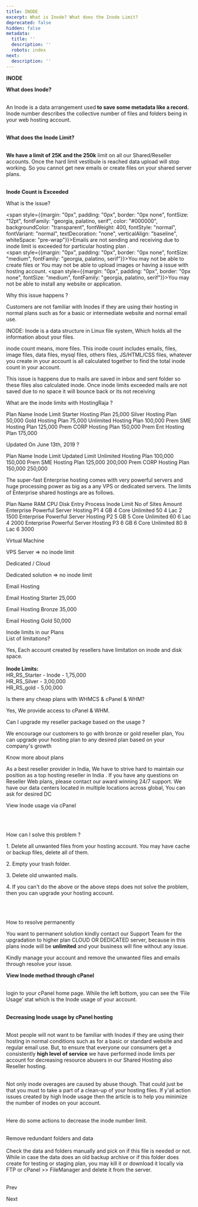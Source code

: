 ```yaml
---
title: INODE
excerpt: What is Inode? What does the Inode Limit?
deprecated: false
hidden: false
metadata:
  title: ''
  description: ''
  robots: index
next:
  description: ''
---
```


<div itemprop="articleBody">
<span style={{fontSize: "xx-large", fontFamily: "georgia, palatino, serif"}}><strong>INODE</strong></span>
<p dir="ltr"><span style={{fontFamily: "georgia, palatino, serif", fontSize: "large"}}><strong>What does Inode?<br /><br /></strong></span></p>
<p dir="ltr"><span style={{fontSize: "large", fontFamily: "georgia, palatino, serif"}}>An Inode is a data arrangement used<strong> to save some metadata like a record.</strong> Inode number describes the collective number of files and folders being in your web hosting account.<br /><br /></span></p>
<p dir="ltr"><span style={{fontFamily: "georgia, palatino, serif", fontSize: "large"}}><strong>What does the Inode Limit?<br /><br /></strong></span></p>
<p dir="ltr"><span style={{fontSize: "large", fontFamily: "georgia, palatino, serif"}}><strong>We have a limit of 25K and the 250k</strong> limit on all our Shared/Reseller accounts. Once the hard limit vestibule is reached data upload will stop working. So you cannot get new emails or create files on your shared server plans.<br /><br /></span></p>
<span style={{textDecoration: "underline", fontSize: "24pt"}}><strong><span style={{fontFamily: "georgia, palatino, serif"}}>Inode Count is Exceeded</span></strong></span>
<div class="content-links" style={{margin: "0px", padding: "0px", border: "0px", color: "#1c1c1c", fontFamily: "HelveticaNeue", fontSize: "19px", fontStyle: "normal", fontVariantLigatures: "normal", fontVariantCaps: "normal", fontWeight: 400, letterSpacing: "normal", orphans: 2, textAlign: "justify", textIndent: "0px", textTransform: "none", whiteSpace: "normal", widows: 2, wordSpacing: "0px", WebkitTextStrokeWidth: "0px", backgroundColor: "#ffffff", textDecorationStyle: "initial", textDecorationColor: "initial"}}><span style={{fontFamily: "georgia, palatino, serif"}}> </span></div>
<p dir="ltr" style={{margin: "0pt 0px", padding: "0px", border: "0px", color: "#1c1c1c", fontFamily: "HelveticaNeue", fontSize: "19px", fontStyle: "normal", fontVariantLigatures: "normal", fontVariantCaps: "normal", fontWeight: 400, letterSpacing: "normal", orphans: 2, textAlign: "justify", textIndent: "0px", textTransform: "none", whiteSpace: "normal", widows: 2, wordSpacing: "0px", WebkitTextStrokeWidth: "0px", backgroundColor: "#ffffff", textDecorationStyle: "initial", textDecorationColor: "initial", lineHeight: "1.38"}}><span style={{fontFamily: "georgia, palatino, serif"}}><span style={{margin: "0px", padding: "0px", border: "0px none", fontSize: "14pt", color: "#000000", backgroundColor: "transparent", fontWeight: "bold", fontStyle: "normal", fontVariant: "normal", verticalAlign: "baseline", whiteSpace: "pre-wrap"}}>What is the issue</span><span style={{margin: "0px", padding: "0px", border: "0px none", fontSize: "12pt", color: "#000000", backgroundColor: "transparent", fontWeight: "bold", fontStyle: "normal", fontVariant: "normal", verticalAlign: "baseline", whiteSpace: "pre-wrap"}}>?</span></span></p>

<span style={{margin: "0px", padding: "0px", border: "0px none", fontSize: "12pt", fontFamily: "georgia, palatino, serif", color: "#000000", backgroundColor: "transparent", fontWeight: 400, fontStyle: "normal", fontVariant: "normal", textDecoration: "none", verticalAlign: "baseline", whiteSpace: "pre-wrap"}}>Emails are not sending and receiving due to inode limit is exceeded for particular hosting plan . <br /></span>
<span style={{margin: "0px", padding: "0px", border: "0px none", fontSize: "medium", fontFamily: "georgia, palatino, serif"}}>You may not be able to create files or You may not be able to upload images or having a issue with hosting account.</span>
<span style={{margin: "0px", padding: "0px", border: "0px none", fontSize: "medium", fontFamily: "georgia, palatino, serif"}}>You may not be able to install any website or application.</span>

<p dir="ltr" style={{margin: "0pt 0px", padding: "0px", border: "0px", color: "#1c1c1c", fontFamily: "HelveticaNeue", fontSize: "19px", fontStyle: "normal", fontVariantLigatures: "normal", fontVariantCaps: "normal", fontWeight: 400, letterSpacing: "normal", orphans: 2, textAlign: "justify", textIndent: "0px", textTransform: "none", whiteSpace: "normal", widows: 2, wordSpacing: "0px", WebkitTextStrokeWidth: "0px", backgroundColor: "#ffffff", textDecorationStyle: "initial", textDecorationColor: "initial", lineHeight: "1.38"}}><span style={{margin: "0px", padding: "0px", border: "0px none", fontSize: "12pt", fontFamily: "georgia, palatino, serif", color: "#000000", backgroundColor: "transparent", fontWeight: 400, fontStyle: "normal", fontVariant: "normal", textDecoration: "none", verticalAlign: "baseline", whiteSpace: "pre-wrap"}}> </span></p>
<p dir="ltr"><span style={{fontSize: "large"}}><span style={{fontFamily: "georgia, palatino, serif"}}><span style={{margin: "0px", padding: "0px", border: "0px none", fontStyle: "normal", fontVariant: "normal", letterSpacing: "normal", textAlign: "justify", textIndent: "0px", textTransform: "none", wordSpacing: "0px", WebkitTextStrokeWidth: "0px", backgroundColor: "transparent", color: "#000000", fontWeight: "bold", verticalAlign: "baseline", whiteSpace: "pre-wrap"}}>Why this issue happens ?</span></span></span></p>
<p dir="ltr" style={{margin: "0pt 0px", padding: "0px", border: "0px", color: "#1c1c1c", fontFamily: "HelveticaNeue", fontSize: "19px", fontStyle: "normal", fontVariantLigatures: "normal", fontVariantCaps: "normal", fontWeight: 400, letterSpacing: "normal", orphans: 2, textAlign: "justify", textIndent: "0px", textTransform: "none", whiteSpace: "normal", widows: 2, wordSpacing: "0px", WebkitTextStrokeWidth: "0px", backgroundColor: "#ffffff", textDecorationStyle: "initial", textDecorationColor: "initial", lineHeight: "1.38"}}><span style={{margin: "0px", padding: "0px", border: "0px none", fontSize: "12pt", fontFamily: "georgia, palatino, serif", color: "#000000", backgroundColor: "transparent", fontWeight: 400, fontStyle: "normal", fontVariant: "normal", textDecoration: "none", verticalAlign: "baseline", whiteSpace: "pre-wrap"}}>Customers are not familiar with Inodes if they are using their hosting in normal plans such as for a basic or intermediate website and normal email use.</span></p>
<p dir="ltr"><span style={{fontSize: "large", fontFamily: "georgia, palatino, serif"}}> </span></p>
<p dir="ltr" style={{margin: "0pt 0px", padding: "0px", border: "0px", color: "#1c1c1c", fontFamily: "HelveticaNeue", fontSize: "19px", fontStyle: "normal", fontVariantLigatures: "normal", fontVariantCaps: "normal", fontWeight: 400, letterSpacing: "normal", orphans: 2, textAlign: "justify", textIndent: "0px", textTransform: "none", whiteSpace: "normal", widows: 2, wordSpacing: "0px", WebkitTextStrokeWidth: "0px", backgroundColor: "#ffffff", textDecorationStyle: "initial", textDecorationColor: "initial", lineHeight: "1.38"}}><span style={{fontFamily: "georgia, palatino, serif"}}><span style={{margin: "0px", padding: "0px", border: "0px none", fontSize: "12pt", color: "#000000", backgroundColor: "transparent", fontWeight: "bold", fontStyle: "normal", fontVariant: "normal", textDecoration: "none", verticalAlign: "baseline", whiteSpace: "pre-wrap"}}>INODE:</span><span style={{margin: "0px", padding: "0px", border: "0px none", fontSize: "12pt", color: "#000000", backgroundColor: "transparent", fontWeight: 400, fontStyle: "normal", fontVariant: "normal", textDecoration: "none", verticalAlign: "baseline", whiteSpace: "pre-wrap"}}> Inode is a data structure in Linux file system, Which holds all the information about your files. </span></span></p>
<p dir="ltr" style={{margin: "0pt 0px", padding: "0px", border: "0px", color: "#1c1c1c", fontFamily: "HelveticaNeue", fontSize: "19px", fontStyle: "normal", fontVariantLigatures: "normal", fontVariantCaps: "normal", fontWeight: 400, letterSpacing: "normal", orphans: 2, textAlign: "justify", textIndent: "0px", textTransform: "none", whiteSpace: "normal", widows: 2, wordSpacing: "0px", WebkitTextStrokeWidth: "0px", backgroundColor: "#ffffff", textDecorationStyle: "initial", textDecorationColor: "initial", lineHeight: "1.38"}}><span style={{margin: "0px", padding: "0px", border: "0px none", fontSize: "12pt", fontFamily: "georgia, palatino, serif", color: "#000000", backgroundColor: "transparent", fontWeight: 400, fontStyle: "normal", fontVariant: "normal", textDecoration: "none", verticalAlign: "baseline", whiteSpace: "pre-wrap"}}> inode count means, more files. This inode count includes emails, files, image files, data files, mysql files, others files, JS/HTML/CSS files, whatever you create in your account is all calculated together to find the total inode count in your account.</span></p>
<p dir="ltr"><span style={{fontSize: "large", fontFamily: "georgia, palatino, serif"}}> </span></p>
<p dir="ltr" style={{margin: "0pt 0px", padding: "0px", border: "0px", color: "#1c1c1c", fontFamily: "HelveticaNeue", fontSize: "19px", fontStyle: "normal", fontVariantLigatures: "normal", fontVariantCaps: "normal", fontWeight: 400, letterSpacing: "normal", orphans: 2, textAlign: "justify", textIndent: "0px", textTransform: "none", whiteSpace: "normal", widows: 2, wordSpacing: "0px", WebkitTextStrokeWidth: "0px", backgroundColor: "#ffffff", textDecorationStyle: "initial", textDecorationColor: "initial", lineHeight: "1.38"}}><span style={{margin: "0px", padding: "0px", border: "0px none", fontSize: "12pt", fontFamily: "georgia, palatino, serif", color: "#000000", backgroundColor: "transparent", fontWeight: 400, fontStyle: "normal", fontVariant: "normal", textDecoration: "none", verticalAlign: "baseline", whiteSpace: "pre-wrap"}}>This issue is happens due to mails are saved in inbox and sent folder so these files also calculated inode. Once inode limits exceeded  mails are not saved due to no space it will bounce back or its not receiving</span></p>
<p dir="ltr" style={{margin: "0pt 0px", padding: "0px", border: "0px", color: "#1c1c1c", fontFamily: "HelveticaNeue", fontSize: "19px", fontStyle: "normal", fontVariantLigatures: "normal", fontVariantCaps: "normal", fontWeight: 400, letterSpacing: "normal", orphans: 2, textAlign: "justify", textIndent: "0px", textTransform: "none", whiteSpace: "normal", widows: 2, wordSpacing: "0px", WebkitTextStrokeWidth: "0px", backgroundColor: "#ffffff", textDecorationStyle: "initial", textDecorationColor: "initial", lineHeight: "1.38"}}> </p>
<p dir="ltr" style={{margin: "0pt 0px", padding: "0px", border: "0px", color: "#1c1c1c", fontFamily: "HelveticaNeue", fontSize: "19px", fontStyle: "normal", fontVariantLigatures: "normal", fontVariantCaps: "normal", fontWeight: 400, letterSpacing: "normal", orphans: 2, textAlign: "justify", textIndent: "0px", textTransform: "none", whiteSpace: "normal", widows: 2, wordSpacing: "0px", WebkitTextStrokeWidth: "0px", backgroundColor: "#ffffff", textDecorationStyle: "initial", textDecorationColor: "initial", lineHeight: "1.38"}}><span style={{margin: "0px", padding: "0px", border: "0px none", fontSize: "12pt", fontFamily: "georgia, palatino, serif", color: "#000000", backgroundColor: "transparent", fontWeight: "bold", fontStyle: "normal", fontVariant: "normal", textDecoration: "none", verticalAlign: "baseline", whiteSpace: "pre-wrap"}}>What are the inode limits with HostingRaja ?</span></p>

<thead>
<tr>
<th>Plan Name</th>
<th>Inode Limit</th>
</tr>
</thead>
<tbody>
<tr>
<td>Starter Hosting Plan</td>
<td>25,000</td>
</tr>
<tr>
<td>Silver Hosting Plan</td>
<td>50,000</td>
</tr>
<tr>
<td>Gold Hosting Plan</td>
<td>75,000</td>
</tr>
<tr>
<td>Unlimited Hosting Plan</td>
<td>100,000</td>
</tr>
<tr>
<td>Prem SME Hosting Plan</td>
<td>125,000</td>
</tr>
<tr>
<td>Prem CORP Hosting Plan</td>
<td>150,000</td>
</tr>
<tr>
<td>Prem Ent Hosting Plan</td>
<td>175,000</td>
</tr>
</tbody>

<p> </p>
<p dir="ltr" style={{margin: "0pt 0px", padding: "0px", border: "0px", color: "#1c1c1c", fontFamily: "HelveticaNeue", fontSize: "19px", fontStyle: "normal", fontVariantLigatures: "normal", fontVariantCaps: "normal", fontWeight: 400, letterSpacing: "normal", orphans: 2, textAlign: "justify", textIndent: "0px", textTransform: "none", whiteSpace: "normal", widows: 2, wordSpacing: "0px", WebkitTextStrokeWidth: "0px", backgroundColor: "#ffffff", textDecorationStyle: "initial", textDecorationColor: "initial", lineHeight: "1.38"}}><span style={{margin: "0px", padding: "0px", border: "0px none", fontSize: "12pt", fontFamily: "georgia, palatino, serif", color: "#000000", backgroundColor: "transparent", fontWeight: "bold", fontStyle: "normal", fontVariant: "normal", textDecoration: "none", verticalAlign: "baseline", whiteSpace: "pre-wrap"}}>Updated On June 13th, 2019 ?</span></p>

<thead>
<tr>
<th>Plan Name</th>
<th>Inode Limit</th>
<th>Updated Limit</th>
</tr>
</thead>
<tbody>
<tr>
<td>Unlimited Hosting Plan</td>
<td>100,000</td>
<td>150,000</td>
</tr>
<tr>
<td>Prem SME Hosting Plan</td>
<td>125,000</td>
<td>200,000</td>
</tr>
<tr>
<td>Prem CORP Hosting Plan</td>
<td>150,000</td>
<td>250,000</td>
</tr>
</tbody>

<p dir="ltr"><span style={{fontSize: "large", fontFamily: "georgia, palatino, serif"}}> </span></p>
<p>The super-fast Enterprise hosting comes with very powerful servers and huge processing power as big as a any VPS or dedicated servers. The limits of Enterprise shared hostings are as follows.</p>

<tbody>
<tr>
<th style={{padding: "10px", border: "1px solid #d2d2d2", borderCollapse: "collapse"}}>Plan Name</th>
<th style={{padding: "10px", border: "1px solid #d2d2d2", borderCollapse: "collapse"}}>RAM</th>
<th style={{padding: "10px", border: "1px solid #d2d2d2", borderCollapse: "collapse"}}>CPU</th>
<th style={{padding: "10px", border: "1px solid #d2d2d2", borderCollapse: "collapse"}}>Disk</th>
<th style={{padding: "10px", border: "1px solid #d2d2d2", borderCollapse: "collapse"}}>Entry Process</th>
<th style={{padding: "10px", border: "1px solid #d2d2d2", borderCollapse: "collapse"}}>Inode Limit</th>
<th style={{padding: "10px", border: "1px solid #d2d2d2", borderCollapse: "collapse"}}>No of Sites</th>
<th style={{padding: "10px", border: "1px solid #d2d2d2", borderCollapse: "collapse"}}>Amount</th>
</tr>
<tr>
<td style={{padding: "10px", border: "1px solid #d2d2d2", borderCollapse: "collapse"}}>Enterprise Powerful Server Hosting P1</td>
<td style={{padding: "10px", border: "1px solid #d2d2d2", borderCollapse: "collapse"}}>4 GB</td>
<td style={{padding: "10px", border: "1px solid #d2d2d2", borderCollapse: "collapse"}}>4 Core</td>
<td style={{padding: "10px", border: "1px solid #d2d2d2", borderCollapse: "collapse"}}>Unlimited</td>
<td style={{padding: "10px", border: "1px solid #d2d2d2", borderCollapse: "collapse"}}>50</td>
<td style={{padding: "10px", border: "1px solid #d2d2d2", borderCollapse: "collapse"}}>4 Lac</td>
<td style={{padding: "10px", border: "1px solid #d2d2d2", borderCollapse: "collapse"}}>2</td>
<td style={{padding: "10px", border: "1px solid #d2d2d2", borderCollapse: "collapse"}}>1500</td>
</tr>
<tr>
<td style={{padding: "10px", border: "1px solid #d2d2d2", borderCollapse: "collapse"}}>Enterprise Powerful Server Hosting P2</td>
<td style={{padding: "10px", border: "1px solid #d2d2d2", borderCollapse: "collapse"}}>5 GB</td>
<td style={{padding: "10px", border: "1px solid #d2d2d2", borderCollapse: "collapse"}}>5 Core</td>
<td style={{padding: "10px", border: "1px solid #d2d2d2", borderCollapse: "collapse"}}>Unlimited</td>
<td style={{padding: "10px", border: "1px solid #d2d2d2", borderCollapse: "collapse"}}>60</td>
<td style={{padding: "10px", border: "1px solid #d2d2d2", borderCollapse: "collapse"}}>6 Lac</td>
<td style={{padding: "10px", border: "1px solid #d2d2d2", borderCollapse: "collapse"}}>4</td>
<td style={{padding: "10px", border: "1px solid #d2d2d2", borderCollapse: "collapse"}}>2000</td>
</tr>
<tr>
<td style={{padding: "10px", border: "1px solid #d2d2d2", borderCollapse: "collapse"}}>Enterprise Powerful Server Hosting P3</td>
<td style={{padding: "10px", border: "1px solid #d2d2d2", borderCollapse: "collapse"}}>6 GB</td>
<td style={{padding: "10px", border: "1px solid #d2d2d2", borderCollapse: "collapse"}}>6 Core</td>
<td style={{padding: "10px", border: "1px solid #d2d2d2", borderCollapse: "collapse"}}>Unlimited</td>
<td style={{padding: "10px", border: "1px solid #d2d2d2", borderCollapse: "collapse"}}>80</td>
<td style={{padding: "10px", border: "1px solid #d2d2d2", borderCollapse: "collapse"}}>8 Lac</td>
<td style={{padding: "10px", border: "1px solid #d2d2d2", borderCollapse: "collapse"}}>6</td>
<td style={{padding: "10px", border: "1px solid #d2d2d2", borderCollapse: "collapse"}}>3000</td>
</tr>
</tbody>

<br />
<p dir="ltr" style={{margin: "0pt 0px", padding: "0px", border: "0px", color: "#1c1c1c", fontFamily: "HelveticaNeue", fontSize: "19px", fontStyle: "normal", fontVariantLigatures: "normal", fontVariantCaps: "normal", fontWeight: 400, letterSpacing: "normal", orphans: 2, textAlign: "justify", textIndent: "0px", textTransform: "none", whiteSpace: "normal", widows: 2, wordSpacing: "0px", WebkitTextStrokeWidth: "0px", backgroundColor: "#ffffff", textDecorationStyle: "initial", textDecorationColor: "initial", lineHeight: "1.38"}}><span style={{margin: "0px", padding: "0px", border: "0px none", fontSize: "12pt", fontFamily: "georgia, palatino, serif", color: "#000000", backgroundColor: "transparent", fontWeight: "bold", fontStyle: "normal", fontVariant: "normal", textDecoration: "none", verticalAlign: "baseline", whiteSpace: "pre-wrap"}}>Virtual Machine</span></p>
<p dir="ltr" style={{margin: "0pt 0px", padding: "0px", border: "0px", color: "#1c1c1c", fontFamily: "HelveticaNeue", fontSize: "19px", fontStyle: "normal", fontVariantLigatures: "normal", fontVariantCaps: "normal", fontWeight: 400, letterSpacing: "normal", orphans: 2, textAlign: "justify", textIndent: "0px", textTransform: "none", whiteSpace: "normal", widows: 2, wordSpacing: "0px", WebkitTextStrokeWidth: "0px", backgroundColor: "#ffffff", textDecorationStyle: "initial", textDecorationColor: "initial", lineHeight: "1.38"}}><span style={{margin: "0px", padding: "0px", border: "0px none", fontSize: "12pt", fontFamily: "georgia, palatino, serif", color: "#000000", backgroundColor: "transparent", fontWeight: 400, fontStyle: "normal", fontVariant: "normal", textDecoration: "none", verticalAlign: "baseline", whiteSpace: "pre-wrap"}}>VPS Server =&gt; no inode limit</span></p>
<p dir="ltr"><span style={{fontSize: "large", fontFamily: "georgia, palatino, serif"}}> </span></p>
<p dir="ltr" style={{margin: "0pt 0px", padding: "0px", border: "0px", color: "#1c1c1c", fontFamily: "HelveticaNeue", fontSize: "19px", fontStyle: "normal", fontVariantLigatures: "normal", fontVariantCaps: "normal", fontWeight: 400, letterSpacing: "normal", orphans: 2, textAlign: "justify", textIndent: "0px", textTransform: "none", whiteSpace: "normal", widows: 2, wordSpacing: "0px", WebkitTextStrokeWidth: "0px", backgroundColor: "#ffffff", textDecorationStyle: "initial", textDecorationColor: "initial", lineHeight: "1.38"}}><span style={{margin: "0px", padding: "0px", border: "0px none", fontSize: "12pt", fontFamily: "georgia, palatino, serif", color: "#000000", backgroundColor: "transparent", fontWeight: "bold", fontStyle: "normal", fontVariant: "normal", textDecoration: "none", verticalAlign: "baseline", whiteSpace: "pre-wrap"}}>Dedicated / Cloud</span></p>
<p dir="ltr" style={{margin: "0pt 0px", padding: "0px", border: "0px", color: "#1c1c1c", fontFamily: "HelveticaNeue", fontSize: "19px", fontStyle: "normal", fontVariantLigatures: "normal", fontVariantCaps: "normal", fontWeight: 400, letterSpacing: "normal", orphans: 2, textAlign: "justify", textIndent: "0px", textTransform: "none", whiteSpace: "normal", widows: 2, wordSpacing: "0px", WebkitTextStrokeWidth: "0px", backgroundColor: "#ffffff", textDecorationStyle: "initial", textDecorationColor: "initial", lineHeight: "1.38"}}><span style={{margin: "0px", padding: "0px", border: "0px none", fontSize: "12pt", fontFamily: "georgia, palatino, serif", color: "#000000", backgroundColor: "transparent", fontWeight: 400, fontStyle: "normal", fontVariant: "normal", textDecoration: "none", verticalAlign: "baseline", whiteSpace: "pre-wrap"}}>Dedicated solution =&gt; no inode limit</span></p>
<p dir="ltr"><span style={{fontSize: "large", fontFamily: "georgia, palatino, serif"}}> </span></p>
<p dir="ltr" style={{margin: "0pt 0px", padding: "0px", border: "0px", color: "#1c1c1c", fontFamily: "HelveticaNeue", fontSize: "19px", fontStyle: "normal", fontVariantLigatures: "normal", fontVariantCaps: "normal", fontWeight: 400, letterSpacing: "normal", orphans: 2, textAlign: "justify", textIndent: "0px", textTransform: "none", whiteSpace: "normal", widows: 2, wordSpacing: "0px", WebkitTextStrokeWidth: "0px", backgroundColor: "#ffffff", textDecorationStyle: "initial", textDecorationColor: "initial", lineHeight: "1.38"}}><span style={{margin: "0px", padding: "0px", border: "0px none", fontSize: "12pt", fontFamily: "georgia, palatino, serif", color: "#000000", backgroundColor: "transparent", fontWeight: "bold", fontStyle: "normal", fontVariant: "normal", textDecoration: "none", verticalAlign: "baseline", whiteSpace: "pre-wrap"}}>Email Hosting</span></p>
<p dir="ltr" style={{margin: "0pt 0px", padding: "0px", border: "0px", color: "#1c1c1c", fontFamily: "HelveticaNeue", fontSize: "19px", fontStyle: "normal", fontVariantLigatures: "normal", fontVariantCaps: "normal", fontWeight: 400, letterSpacing: "normal", orphans: 2, textAlign: "justify", textIndent: "0px", textTransform: "none", whiteSpace: "normal", widows: 2, wordSpacing: "0px", WebkitTextStrokeWidth: "0px", backgroundColor: "#ffffff", textDecorationStyle: "initial", textDecorationColor: "initial", lineHeight: "1.38"}}><span style={{fontFamily: "georgia, palatino, serif"}}><span style={{margin: "0px", padding: "0px", border: "0px none", fontSize: "12pt", color: "#000000", backgroundColor: "transparent", fontWeight: 400, fontStyle: "normal", fontVariant: "normal", textDecoration: "none", verticalAlign: "baseline", whiteSpace: "pre-wrap"}}>Email Hosting Starter                               </span><span style={{margin: "0px", padding: "0px", border: "0px none", fontSize: "12pt", color: "#000000", backgroundColor: "transparent", fontWeight: 400, fontStyle: "normal", fontVariant: "normal", textDecoration: "none", verticalAlign: "baseline", whiteSpace: "pre-wrap"}}>25,000           </span></span></p>
<p dir="ltr" style={{margin: "0pt 0px", padding: "0px", border: "0px", color: "#1c1c1c", fontFamily: "HelveticaNeue", fontSize: "19px", fontStyle: "normal", fontVariantLigatures: "normal", fontVariantCaps: "normal", fontWeight: 400, letterSpacing: "normal", orphans: 2, textAlign: "justify", textIndent: "0px", textTransform: "none", whiteSpace: "normal", widows: 2, wordSpacing: "0px", WebkitTextStrokeWidth: "0px", backgroundColor: "#ffffff", textDecorationStyle: "initial", textDecorationColor: "initial", lineHeight: "1.38"}}><span style={{fontFamily: "georgia, palatino, serif"}}><span style={{margin: "0px", padding: "0px", border: "0px none", fontSize: "12pt", color: "#000000", backgroundColor: "transparent", fontWeight: 400, fontStyle: "normal", fontVariant: "normal", textDecoration: "none", verticalAlign: "baseline", whiteSpace: "pre-wrap"}}>Email Hosting Bronze                               </span><span style={{margin: "0px", padding: "0px", border: "0px none", fontSize: "12pt", color: "#000000", backgroundColor: "transparent", fontWeight: 400, fontStyle: "normal", fontVariant: "normal", textDecoration: "none", verticalAlign: "baseline", whiteSpace: "pre-wrap"}}>35,000           </span></span></p>
<p dir="ltr" style={{margin: "0pt 0px", padding: "0px", border: "0px", color: "#1c1c1c", fontFamily: "HelveticaNeue", fontSize: "19px", fontStyle: "normal", fontVariantLigatures: "normal", fontVariantCaps: "normal", fontWeight: 400, letterSpacing: "normal", orphans: 2, textAlign: "justify", textIndent: "0px", textTransform: "none", whiteSpace: "normal", widows: 2, wordSpacing: "0px", WebkitTextStrokeWidth: "0px", backgroundColor: "#ffffff", textDecorationStyle: "initial", textDecorationColor: "initial", lineHeight: "1.38"}}><span style={{fontFamily: "georgia, palatino, serif"}}><span style={{margin: "0px", padding: "0px", border: "0px none", fontSize: "12pt", color: "#000000", backgroundColor: "transparent", fontWeight: 400, fontStyle: "normal", fontVariant: "normal", textDecoration: "none", verticalAlign: "baseline", whiteSpace: "pre-wrap"}}>Email Hosting Gold                                   </span><span style={{margin: "0px", padding: "0px", border: "0px none", fontSize: "12pt", color: "#000000", backgroundColor: "transparent", fontWeight: 400, fontStyle: "normal", fontVariant: "normal", textDecoration: "none", verticalAlign: "baseline", whiteSpace: "pre-wrap"}}>50,000</span></span></p>
<p dir="ltr"><span style={{fontSize: "large", fontFamily: "georgia, palatino, serif"}}> </span></p>
Inode limits in our Plans
<span style={{margin: "0px", padding: "0px", border: "0px none", fontSize: "12pt", fontFamily: "georgia, palatino, serif", color: "#000000", backgroundColor: "transparent", fontWeight: "bold", fontStyle: "normal", fontVariant: "normal", textDecoration: "none", verticalAlign: "baseline", whiteSpace: "pre-wrap"}}> </span>
<div class="host-plan_in">
<div style={{fontSize: "24px", fontWeight: "bold"}}>List of limitations?</div>
<p style={{fontSize: "18px !important", textAlign: "justify"}}>Yes, Each account created by resellers have limitation on inode and disk space.<br /><br /><strong>Inode Limits:</strong><br />HR_RS_Starter - Inode - 1,75,000<br />HR_RS_Silver - 3,00,000<br />HR_RS_gold - 5,00,000</p>

<div style={{fontSize: "24px", fontWeight: "bold"}}>Is there any cheap plans with WHMCS &amp; cPanel &amp; WHM?</div>
<p style={{fontSize: "18px !important", textAlign: "justify"}}>Yes, We provide access to cPanel &amp; WHM.</p>

<div style={{fontSize: "24px", fontWeight: "bold"}}>Can I upgrade my reseller package based on the usage ?</div>
<p style={{fontSize: "18px", textAlign: "justify"}}>We encourage our customers to go with bronze or gold reseller plan, You can upgrade your hosting plan to any desired plan based on your company's growth</p>

Know more about plans
<p style={{fontSize: "18px", textAlign: "justify"}}>As a best reseller provider in India, We have to strive hard to maintain our position as a top hosting reseller in India . If you have any questions on Reseller Web plans, please contact our award winning 24/7 support. We have our data centers located in multiple locations across global, You can ask for desired DC</p>
</div>
<span style={{margin: "0px", padding: "0px", border: "0px none", fontSize: "12pt", fontFamily: "georgia, palatino, serif", color: "#000000", backgroundColor: "transparent", fontWeight: "bold", fontStyle: "normal", fontVariant: "normal", textDecoration: "none", verticalAlign: "baseline", whiteSpace: "pre-wrap"}}>View Inode usage via cPanel</span>
<p dir="ltr" style={{margin: "0pt 0px", padding: "0px", border: "0px", color: "#1c1c1c", fontFamily: "HelveticaNeue", fontSize: "19px", fontStyle: "normal", fontVariantLigatures: "normal", fontVariantCaps: "normal", fontWeight: 400, letterSpacing: "normal", orphans: 2, textAlign: "justify", textIndent: "0px", textTransform: "none", whiteSpace: "normal", widows: 2, wordSpacing: "0px", WebkitTextStrokeWidth: "0px", backgroundColor: "#ffffff", textDecorationStyle: "initial", textDecorationColor: "initial", lineHeight: "1.38"}}><span style={{margin: "0px", padding: "0px", border: "0px none", fontSize: "11pt", fontFamily: "georgia, palatino, serif", color: "#000000", backgroundColor: "transparent", fontWeight: 400, fontStyle: "normal", fontVariant: "normal", textDecoration: "none", verticalAlign: "baseline", whiteSpace: "pre-wrap"}}></span></p>
<p dir="ltr"><span style={{fontSize: "large", fontFamily: "georgia, palatino, serif"}}><br /><br /></span></p>
<p dir="ltr" style={{margin: "0pt 0px", padding: "0px", border: "0px", color: "#1c1c1c", fontFamily: "HelveticaNeue", fontSize: "19px", fontStyle: "normal", fontVariantLigatures: "normal", fontVariantCaps: "normal", fontWeight: 400, letterSpacing: "normal", orphans: 2, textAlign: "justify", textIndent: "0px", textTransform: "none", whiteSpace: "normal", widows: 2, wordSpacing: "0px", WebkitTextStrokeWidth: "0px", backgroundColor: "#ffffff", textDecorationStyle: "initial", textDecorationColor: "initial", lineHeight: "1.38"}}><span style={{margin: "0px", padding: "0px", border: "0px none", fontSize: "14pt", fontFamily: "georgia, palatino, serif", color: "#000000", backgroundColor: "transparent", fontWeight: "bold", fontStyle: "normal", fontVariant: "normal", verticalAlign: "baseline", whiteSpace: "pre-wrap"}}>How can I solve this problem ?</span></p>
<p dir="ltr"><span style={{fontSize: "large", fontFamily: "georgia, palatino, serif"}}> </span></p>
<p dir="ltr" style={{margin: "0pt 0px", padding: "0px", border: "0px", color: "#1c1c1c", fontFamily: "HelveticaNeue", fontSize: "19px", fontStyle: "normal", fontVariantLigatures: "normal", fontVariantCaps: "normal", fontWeight: 400, letterSpacing: "normal", orphans: 2, textAlign: "justify", textIndent: "0px", textTransform: "none", whiteSpace: "normal", widows: 2, wordSpacing: "0px", WebkitTextStrokeWidth: "0px", backgroundColor: "#ffffff", textDecorationStyle: "initial", textDecorationColor: "initial", lineHeight: "1.38"}}><span style={{margin: "0px", padding: "0px", border: "0px none", fontSize: "12pt", fontFamily: "georgia, palatino, serif", color: "#000000", backgroundColor: "transparent", fontWeight: 400, fontStyle: "normal", fontVariant: "normal", textDecoration: "none", verticalAlign: "baseline", whiteSpace: "pre-wrap"}}>1. Delete all unwanted files from your hosting account. You may have cache or backup files, delete all of them.</span></p>
<p dir="ltr"><span style={{fontSize: "large", fontFamily: "georgia, palatino, serif"}}> </span></p>
<p dir="ltr" style={{margin: "0pt 0px", padding: "0px", border: "0px", color: "#1c1c1c", fontFamily: "HelveticaNeue", fontSize: "19px", fontStyle: "normal", fontVariantLigatures: "normal", fontVariantCaps: "normal", fontWeight: 400, letterSpacing: "normal", orphans: 2, textAlign: "justify", textIndent: "0px", textTransform: "none", whiteSpace: "normal", widows: 2, wordSpacing: "0px", WebkitTextStrokeWidth: "0px", backgroundColor: "#ffffff", textDecorationStyle: "initial", textDecorationColor: "initial", lineHeight: "1.38"}}><span style={{margin: "0px", padding: "0px", border: "0px none", fontSize: "12pt", fontFamily: "georgia, palatino, serif", color: "#000000", backgroundColor: "transparent", fontWeight: 400, fontStyle: "normal", fontVariant: "normal", textDecoration: "none", verticalAlign: "baseline", whiteSpace: "pre-wrap"}}>2. Empty your trash folder.</span></p>
<p dir="ltr"><span style={{fontSize: "large", fontFamily: "georgia, palatino, serif"}}> </span></p>
<p dir="ltr" style={{margin: "0pt 0px", padding: "0px", border: "0px", color: "#1c1c1c", fontFamily: "HelveticaNeue", fontSize: "19px", fontStyle: "normal", fontVariantLigatures: "normal", fontVariantCaps: "normal", fontWeight: 400, letterSpacing: "normal", orphans: 2, textAlign: "justify", textIndent: "0px", textTransform: "none", whiteSpace: "normal", widows: 2, wordSpacing: "0px", WebkitTextStrokeWidth: "0px", backgroundColor: "#ffffff", textDecorationStyle: "initial", textDecorationColor: "initial", lineHeight: "1.38"}}><span style={{margin: "0px", padding: "0px", border: "0px none", fontSize: "12pt", fontFamily: "georgia, palatino, serif", color: "#000000", backgroundColor: "transparent", fontWeight: 400, fontStyle: "normal", fontVariant: "normal", textDecoration: "none", verticalAlign: "baseline", whiteSpace: "pre-wrap"}}>3. Delete old unwanted mails.</span></p>
<p dir="ltr"><span style={{fontSize: "large", fontFamily: "georgia, palatino, serif"}}> </span></p>
<p dir="ltr" style={{margin: "0pt 0px", padding: "0px", border: "0px", color: "#1c1c1c", fontFamily: "HelveticaNeue", fontSize: "19px", fontStyle: "normal", fontVariantLigatures: "normal", fontVariantCaps: "normal", fontWeight: 400, letterSpacing: "normal", orphans: 2, textAlign: "justify", textIndent: "0px", textTransform: "none", whiteSpace: "normal", widows: 2, wordSpacing: "0px", WebkitTextStrokeWidth: "0px", backgroundColor: "#ffffff", textDecorationStyle: "initial", textDecorationColor: "initial", lineHeight: "1.38"}}><span style={{margin: "0px", padding: "0px", border: "0px none", fontSize: "12pt", fontFamily: "georgia, palatino, serif", color: "#000000", backgroundColor: "transparent", fontWeight: 400, fontStyle: "normal", fontVariant: "normal", textDecoration: "none", verticalAlign: "baseline", whiteSpace: "pre-wrap"}}>4. If you can't do the above or the above steps does not solve the problem, then you can upgrade your hosting account.<br /></span></p>
<p dir="ltr"><span style={{fontSize: "large", fontFamily: "georgia, palatino, serif"}}><br /><br /></span></p>
<p dir="ltr" style={{margin: "0pt 0px", padding: "0px", border: "0px", color: "#1c1c1c", fontFamily: "HelveticaNeue", fontSize: "19px", fontStyle: "normal", fontVariantLigatures: "normal", fontVariantCaps: "normal", fontWeight: 400, letterSpacing: "normal", orphans: 2, textAlign: "justify", textIndent: "0px", textTransform: "none", whiteSpace: "normal", widows: 2, wordSpacing: "0px", WebkitTextStrokeWidth: "0px", backgroundColor: "#ffffff", textDecorationStyle: "initial", textDecorationColor: "initial", lineHeight: "1.38"}}><span style={{margin: "0px", padding: "0px", border: "0px none", fontSize: "14pt", fontFamily: "georgia, palatino, serif", color: "#000000", backgroundColor: "transparent", fontWeight: "bold", fontStyle: "normal", fontVariant: "normal", verticalAlign: "baseline", whiteSpace: "pre-wrap"}}>How to resolve permanently</span></p>
<p dir="ltr"><span style={{fontSize: "large", fontFamily: "georgia, palatino, serif"}}> </span></p>

<p dir="ltr" style={{margin: "0pt 0px", padding: "0px", border: "0px", lineHeight: "1.38"}}><span style={{margin: "0px", padding: "0px", border: "0px none", fontSize: "12pt", fontFamily: "georgia, palatino, serif", color: "#000000", backgroundColor: "transparent", fontWeight: 400, fontStyle: "normal", fontVariant: "normal", textDecoration: "none", verticalAlign: "baseline", whiteSpace: "pre-wrap"}}>You want to permanent solution kindly contact our Support Team for the upgradation to higher plan CLOUD OR DEDICATED server, because in this plans inode will be <strong style={{margin: "0px", padding: "0px", border: "0px"}}>unlimited</strong>  and your business will fine without any issue.</span></p>

<p dir="ltr"><span style={{fontSize: "large", fontFamily: "georgia, palatino, serif"}}> </span></p>

<p dir="ltr" style={{margin: "0pt 0px", padding: "0px", border: "0px", lineHeight: "1.38"}}><span style={{margin: "0px", padding: "0px", border: "0px none", fontSize: "12pt", fontFamily: "georgia, palatino, serif", color: "#000000", backgroundColor: "transparent", fontWeight: 400, fontStyle: "normal", fontVariant: "normal", textDecoration: "none", verticalAlign: "baseline", whiteSpace: "pre-wrap"}}>Kindly manage your account and remove the unwanted files and emails through resolve your issue. </span></p>

<p dir="ltr"><span style={{fontFamily: "georgia, palatino, serif", fontSize: "large"}}><strong>View Inode method through cPanel<br /><br /></strong></span></p>
<p dir="ltr"><span style={{fontSize: "large", fontFamily: "georgia, palatino, serif"}}>login to your cPanel home page. While the left bottom, you can see the ‘File Usage’ stat which is the Inode usage of your account.<br /><br /></span></p>
<p dir="ltr"><span style={{fontSize: "x-large", fontFamily: "georgia, palatino, serif"}}><span style={{fontSize: "large"}}><span style={{fontSize: "x-large"}}><strong>Decreasing Inode usage by cPanel hosting</strong></span><br /></span><strong><br /></strong></span></p>
<p dir="ltr"><span style={{fontSize: "large", fontFamily: "georgia, palatino, serif"}}>Most people will not want to be familiar with Inodes if they are using their hosting in normal conditions such as for a basic or standard website and regular email use. But, to ensure that everyone our consumers get a consistently <strong>high level of service</strong> we have performed inode limits per account for decreasing resource abusers in our Shared Hosting also Reseller hosting.<br /><br /></span></p>
<p dir="ltr"><span style={{fontSize: "large", fontFamily: "georgia, palatino, serif"}}>Not only inode overages are caused by abuse though. That could just be that you must to take a part of a clean-up of your hosting files. If y'all action issues created by high Inode usage then the article is to help you minimize the number of inodes on your account.<br /><br /></span></p>
<p dir="ltr"><span style={{fontSize: "large", fontFamily: "georgia, palatino, serif"}}>Here do some actions to decrease the inode number limit.<br /><br /></span></p>
<p dir="ltr"><span style={{fontSize: "large", fontFamily: "georgia, palatino, serif"}}> Remove redundant folders and data<br /><br />Check the data and folders manually and pick on if this file is needed or not. While in case the data does an old backup archive or if this folder does create for testing or staging plan, you may kill it or download it locally via FTP or cPanel &gt;&gt; FileManager and delete it from the server.<br /><br /></span></p>
<p><span style={{fontSize: "large", fontFamily: "georgia, palatino, serif"}}> </span></p> </div>

<span class="icon-chevron-left" aria-hidden="true"></span> <span aria-hidden="true">Prev</span> 

<span aria-hidden="true">Next</span> <span class="icon-chevron-right" aria-hidden="true"></span>